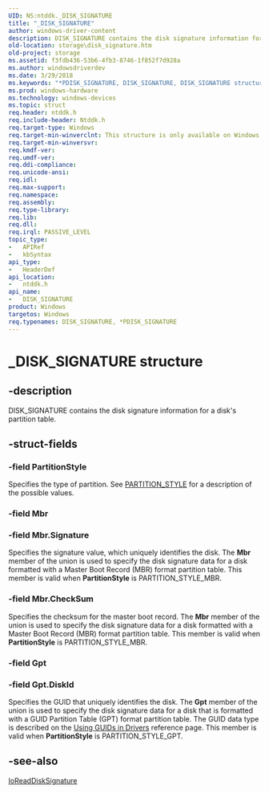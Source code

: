 ```yaml
---
UID: NS:ntddk._DISK_SIGNATURE
title: "_DISK_SIGNATURE"
author: windows-driver-content
description: DISK_SIGNATURE contains the disk signature information for a disk's partition table.
old-location: storage\disk_signature.htm
old-project: storage
ms.assetid: f3fdb436-53b6-4fb3-8746-1f852f7d928a
ms.author: windowsdriverdev
ms.date: 3/29/2018
ms.keywords: "*PDISK_SIGNATURE, DISK_SIGNATURE, DISK_SIGNATURE structure [Storage Devices], PDISK_SIGNATURE, PDISK_SIGNATURE structure pointer [Storage Devices], _DISK_SIGNATURE, ntddk/DISK_SIGNATURE, ntddk/PDISK_SIGNATURE, storage.disk_signature, structs-disk_6ea56db7-c886-43f2-b9ed-24b0f7e1cb6e.xml"
ms.prod: windows-hardware
ms.technology: windows-devices
ms.topic: struct
req.header: ntddk.h
req.include-header: Ntddk.h
req.target-type: Windows
req.target-min-winverclnt: This structure is only available on Windows XP and later.
req.target-min-winversvr: 
req.kmdf-ver: 
req.umdf-ver: 
req.ddi-compliance: 
req.unicode-ansi: 
req.idl: 
req.max-support: 
req.namespace: 
req.assembly: 
req.type-library: 
req.lib: 
req.dll: 
req.irql: PASSIVE_LEVEL
topic_type:
-	APIRef
-	kbSyntax
api_type:
-	HeaderDef
api_location:
-	ntddk.h
api_name:
-	DISK_SIGNATURE
product: Windows
targetos: Windows
req.typenames: DISK_SIGNATURE, *PDISK_SIGNATURE
---
```


# _DISK_SIGNATURE structure


## -description


DISK_SIGNATURE contains the disk signature information for a disk's partition table.


## -struct-fields




### -field PartitionStyle

Specifies the type of partition.  See <a href="https://msdn.microsoft.com/library/windows/hardware/ff563773">PARTITION_STYLE</a> for a description of the possible values.


### -field Mbr


### -field Mbr.Signature

Specifies the signature value, which uniquely identifies the disk. The <b>Mbr</b> member of the union is used to specify the disk signature data for a disk formatted with a Master Boot Record (MBR) format partition table. This member is valid when <b>PartitionStyle</b> is PARTITION_STYLE_MBR. 


### -field Mbr.CheckSum

Specifies the checksum for the master boot record. The <b>Mbr</b> member of the union is used to specify the disk signature data for a disk formatted with a Master Boot Record (MBR) format partition table. This member is valid when <b>PartitionStyle</b> is PARTITION_STYLE_MBR. 


### -field Gpt


### -field Gpt.DiskId

Specifies the GUID that uniquely identifies the disk. The <b>Gpt</b> member of the union is used to specify the disk signature data for a disk that is formatted with a GUID Partition Table (GPT) format partition table. The GUID data type is described on the <a href="https://msdn.microsoft.com/library/windows/hardware/ff565392">Using GUIDs in Drivers</a> reference page. This member is valid when <b>PartitionStyle</b> is PARTITION_STYLE_GPT. 


## -see-also




<a href="https://msdn.microsoft.com/library/windows/hardware/ff561447">IoReadDiskSignature</a>
 

 

